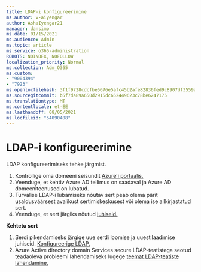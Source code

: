 ```yaml
---
title: LDAP-i konfigureerimine
ms.author: v-aiyengar
author: AshaIyengar21
manager: dansimp
ms.date: 01/15/2021
ms.audience: Admin
ms.topic: article
ms.service: o365-administration
ROBOTS: NOINDEX, NOFOLLOW
localization_priority: Normal
ms.collection: Adm_O365
ms.custom:
- "9004394"
- "7923"
ms.openlocfilehash: 3f1f9728cdcfbe5676e5afc45b2afe82836fed9c8907df3559ac7daec21194ed
ms.sourcegitcommit: b5f7da89a650d2915dc652449623c78be6247175
ms.translationtype: MT
ms.contentlocale: et-EE
ms.lasthandoff: 08/05/2021
ms.locfileid: "54090408"
---
```

# <a name="configure-ldap"></a>LDAP-i konfigureerimine

LDAP konfigureerimiseks tehke järgmist.

1. Kontrollige oma domeeni seisundit [Azure'i portaalis.](https://aka.ms/aadds-health)
1. Veenduge, et kehtiv Azure AD tellimus on saadaval ja Azure AD domeeniteenused on lubatud.
1. Turvalise LDAP-i lubamiseks nõutav sert peab olema pärit usaldusväärsest avalikust sertimiskeskusest või olema ise allkirjastatud sert.
1. Veenduge, et sert järgiks nõutud [juhiseid.](https://docs.microsoft.com/azure/active-directory-domain-services/active-directory-ds-admin-guide-configure-secure-ldap#requirements-for-the-secure-ldap-certificate)

**Kehtetu sert**
1. Serdi pikendamiseks järgige uue serdi loomise ja uuestilaadimise juhiseid. [Konfigureerige LDAP.](https://docs.microsoft.com/azure/active-directory-domain-services/tutorial-configure-ldaps?WT.mc_id=Portal-Microsoft_Azure_Support)
1. Azure Active directory domain Services secure LDAP-teatistega seotud teadaoleva probleemi lahendamiseks lugege [teemat LDAP-teatiste lahendamine.](https://docs.microsoft.com/azure/active-directory-domain-services/alert-ldaps?WT.mc_id=Portal-Microsoft_Azure_Support)
